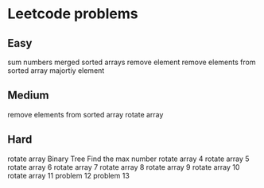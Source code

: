 # Leetcode problems
## Easy
sum numbers
merged sorted arrays
remove element
remove elements from sorted array
majortiy element
## Medium
remove elements from sorted array
rotate array
## Hard
rotate array
Binary Tree
Find the max number
rotate array 4
rotate array 5
rotate array 6
rotate array 7
rotate array 8
rotate array 9
rotate array 10
rotate array 11
problem 12
problem 13
